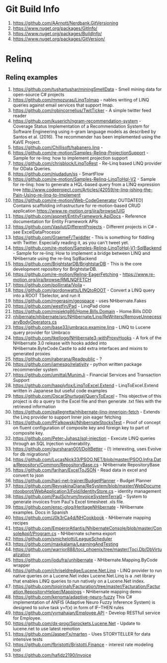 # Git Build Info

1. https://github.com/AArnott/Nerdbank.GitVersioning
2. https://www.nuget.org/packages/GitInfo/
3. https://www.nuget.org/packages/BuildInfo/
4. https://www.nuget.org/packages/GitVersion/

# Relinq

## Relinq examples
1. https://github.com/tushartushar/miningSmellData - Smell mining data for open-source C# projects
2. https://github.com/mmozuras/LinqToImap - nables writing of LINQ queries against email services that support Imap.
3. https://github.com/robincornelius/TwitTicker - A simple twitter feed reader
4. https://github.com/kuserich/ngram-recommendation-system -  Coverage Status
Implementation of a Recommendation System for Software Engineering using n-gram language models as described by Santos et al. (2016). The recommender has been implemented using the KaVE Project.
5. https://github.com/Chillisoft/habanero.linq - 
6. https://github.com/re-motion/Samples-Relinq-ProjectionSupport - Sample for re-linq: how to implement projection support
7. https://github.com/chrisblock/LinqToRest - Re-Linq based LINQ provider for OData Queries.
8. https://github.com/niudadun/ss - SmartFlow
9. https://github.com/re-motion/Samples-Relinq-LinqToHql-V2 - Sample for re-linq: how to generate a HQL-based query from a LINQ expression tree http://www.codeproject.com/Articles/42059/re-linq-ishing-the-Pain-Using-re-linq-to-Implement
10. https://github.com/re-motion/Web-CodeGenerator OUTDATED] Contains scaffolding infrastructure for re-motion-based CRUD application  https://www.re-motion.org/jira/browse/UIG
11. https://github.com/aspnet/EntityFramework.ApiDocs - Reference documentation for Entity Framework APIs
12. https://github.com/Vasilut/DifferentProjects - Different projects in C# - see ExcelDataProcesor
13. https://github.com/GraemeF/Twiddler - This is something for fiddling with Twitter. Especially reading it, as you can't tweet yet.
14. https://github.com/re-motion/Samples-Relinq-LinqToHql-V1-SqlBackend - Sample for re-linq: How to implement a bridge between LINQ and NHibernate using the re-linq SqlBackend
15. https://github.com/BrightstarDB/BrightstarDB - This is the core development repository for BrightstarDB.
16. https://github.com/re-motion/Relinq-EagerFetching - https://www.re-motion.org/jira/browse/RMLNQFETCH
17. https://github.com/pollirrata/Voila - 
18. https://github.com/gordonwatts/LINQtoROOT - Convert a LINQ query into a ROOT TSelector, and run it
19. https://github.com/mgerasim/geospace - uses NHibernate.Fakes
20. https://github.com/westfin/Pad - LinqPad clone
21. https://github.com/misiektg86/Home.Bills.Domain - Home.Bills DDD
22. [nhibernate/nhibernate/src/NHibernate/Linq/ReWriters/RemoveUnnecessaryBodyOperators.cs](https://github.com/paulbatum/nhibernate/blob/a2da70209680aecfe036b84bb36476109f8ed11c/nhibernate/src/NHibernate/Linq/ReWriters/RemoveUnnecessaryBodyOperators.cs) 
23. https://github.com/base33/umbraco.examine.linq - LINQ to Lucene query provider for Umbraco
24. https://github.com/tkellogg/NHibernate3-withProxyHooks - A fork of the NHibernate 3.0 release with hooks added into NHibernate.ByteCode.Castle to add extra interfaces and mixins to generated proxies
25. https://github.com/raberana/Readpublic - ?
26. https://github.com/jamesqo/relativity - python written package recommender system
27. https://github.com/umittal/MunimJi - Financial Services and Transaction Support
28. https://github.com/happlyfox/LinqToExcel.Extend - LinqToExcel.Extend written in Japanese but useful code examples
29. https://github.com/OscarShurtugal/QueryToExcel - This objective of this project is do a query to the Excel file and then generate .txt files with the retrieved information
30. https://github.com/eallegretta/nhibernate-linq-innerjoin-fetch - Extends the Linq provider to support Inner join eager fetching
31. https://github.com/PFalkowski/NhibernateStocksTest - Proof of concept on fluent configuration of composite key and foreign key to part of composite key.
32. https://github.com/Peter-Juhasz/sql-injection - Execute LINQ queries through an SQL Injection vulnerability.
33. https://github.com/gursharan001/DoItBetter - (!) interesting, uses Evolve for db migrations?
34. https://github.com/LucasNick33/PSOO.NET/blob/master/PSOO.Infra.Data/Repository/Common/RepositoryBase.cs - NHibernate RepositoryBase
35. https://github.com/farihan/ExcelToJSON - Read data in excel and convert to json
36. https://github.com/hari-net-trainer/BudgetPlanner - Budget Planner
37. https://github.com/RevyakinaDiana/ReSystem/blob/master/WebDocumentooborot/WebApplication3/Fold/IdentityStore.cs - identity management
38. https://github.com/PaulSchrum/InvoiceSystemTerraG - System to generate invoices from Paul's Excel timesheet .xls file.
39. https://github.com/ensc-glog/HeritageNHibernate - NHibernate examples. Docs in Spanish
40. https://github.com/J0k3rCa4d/NHCookbook - NHibernate mapping recipes
41. https://github.com/EmperorAtlantis/NhibernateConsole/blob/master/ConsoleApp1/Program.cs - NHibernate schema export
42. https://github.com/smichelotti/LeagueScheduler
43. https://github.com/maxkalama/LearningAndTesting
44. https://github.com/warrior888/toci_phoenix/tree/master/Toci.Db/DbVirtualization
45. https://github.com/jodufra/unhibernate - NHibernate.Mapping.ByCode wrapper
46. https://github.com/chriseldredge/Lucene.Net.Linq - LINQ provider to run native queries on a Lucene.Net index Lucene.Net.Linq is a .net library that enables LINQ queries to run natively on a Lucene.Net index.
47. https://github.com/tojoirinah/Facturation/tree/master/Facturation/Facturation.RepositoryHelper/Mappings - NHibernate mapping demo
48. https://github.com/kenoma/adaptive-neuro-fuzzy This C# implementation of ANFIS (Adaptive Neuro Fuzzy Inference System) is designed to solve task y=f(x) in form of IF–THEN rules
49. https://github.com/yvmahajan/Employee.API - Develop RESTfull service for Employee.
50. https://github.com/dx-prog/Sprockets.Lucene.Net - Update to lucene.net to use latest remotion
51. https://github.com/JasperFx/marten - Uses STORYTELLER for data intensive tests
52. https://github.com/fbristotti/Bristotti.Finance - interest rate modeling tool
53. https://github.com/hafidz2190/Invoice
